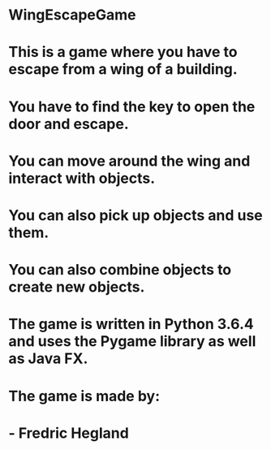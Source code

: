 # WingEscapeGame
#
# This is a game where you have to escape from a wing of a building.
# You have to find the key to open the door and escape.
# You can move around the wing and interact with objects.
# You can also pick up objects and use them.
# You can also combine objects to create new objects.

# The game is written in Python 3.6.4 and uses the Pygame library as well as Java FX.

# The game is made by:
# - Fredric Hegland